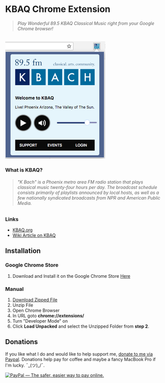 # KBAQ Chrome Extension
> ###### *Play Wonderful 89.5 KBAQ Classical Music right from your Google Chrome browser!*
![Screenshot of Extension](screenshot.png)

### What is KBAQ?
> ######  "K Bach" is a Phoenix metro area FM radio station that plays classical music twenty-four hours per day. The broadcast schedule consists primarily of playlists announced by local hosts, as well as a few nationally syndicated broadcasts from NPR and American Public Media.

### Links
* [KBAQ.org](https://kbaq.org/)
* [Wiki Article on KBAQ](https://en.wikipedia.org/wiki/KBAQ)


## Installation

### Google Chrome Store
 1. Download and Install it on the Google Chrome Store [Here](https://chrome.google.com/webstore/detail/unofficial-895-fm-kbaq-pl/ckbmhabdbjkjcboaalpejnemefkjlpin)

### Manual

 1. [Download Zipped File](https://github.com/rloniello/KBAQ-Chrome-Extension/archive/master.zip)
 2. Unzip File
 3. Open Chrome Browser
 4. In URL goto **chrome://extensions/**
 5. Turn "Developer Mode" on
 6. Click **Load Unpacked** and select the Unzipped Folder from **step 2**.

 ## Donations
 If you like what I do and would like to help support me, [donate to me via Paypal](https://www.paypal.com/cgi-bin/webscr?cmd=_s-xclick&hosted_button_id=V84MX6QH7WA4E). Donations help pay for coffee and maybe a fancy MacBook Pro if I'm lucky. ¯\_(ツ)_/¯.

 <a href="https://www.paypal.com/cgi-bin/webscr?cmd=_s-xclick&hosted_button_id=V84MX6QH7WA4E" target="_blank"><img src="https://www.paypalobjects.com/en_US/i/btn/btn_donateCC_LG.gif" border="0" alt="PayPal — The safer, easier way to pay online."></a>
 
